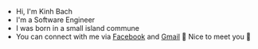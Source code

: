 - Hi, I'm Kinh Bach
- I'm a Software Engineer
- I was born in a small island commune
- You can connect with me via <a href="https://www.facebook.com/kinhbach2001/">Facebook</a> and <a href="mailto:kinhbach.01@gmail.com">Gmail</a>
🤝 Nice to meet you 🤝

<!---
kinhbach242/kinhbach242 is a ✨ special ✨ repository because its `README.md` (this file) appears on your GitHub profile.
You can click the Preview link to take a look at your changes.
--->
